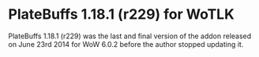 # PlateBuffs 1.18.1 (r229) for WoTLK

PlateBuffs 1.18.1 (r229) was the last and final version of the addon released on June 23rd 2014 for WoW 6.0.2 before the author stopped updating it.

